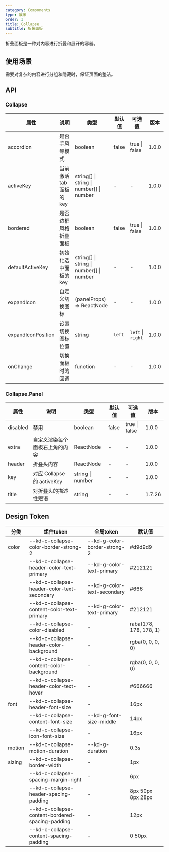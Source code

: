 ```yaml
---
category: Components
type: 展示
order: 3
title: Collapse
subtitle: 折叠面板
---
```


折叠面板是一种对内容进行折叠和展开的容器。

## 使用场景

需要对复杂的内容进行分组和隐藏时，保证页面的整洁。

## API

### Collapse

| 属性 | 说明 | 类型 | 默认值 | 可选值 | 版本 |
| --- | --- | --- | --- | --- | --- |
| accordion | 是否手风琴模式 | boolean | false | true \| false | 1.0.0 |
| activeKey | 当前激活 tab 面板的 key | string[] \| string \| number[] \| number | - | - | 1.0.0 |
| bordered | 是否边框风格折叠面板 | boolean | false | true \| false | 1.0.0 |
| defaultActiveKey | 初始化选中面板的 key | string[] \| string \| number[] \| number | - | - | 1.0.0 |
| expandIcon | 自定义切换图标 | (panelProps) => ReactNode | - | - | 1.0.0 |
| expandIconPosition | 设置切换图标位置 | string | `left` | `left` \| `right` | 1.0.0 |
| onChange           | 切换面板时的回调 | function | - | - | 1.0.0 |

### Collapse.Panel

| 属性     | 说明                           | 类型      | 默认值 | 可选值        | 版本   |
| -------- | ------------------------------ | --------- | ------ | ------------- | ------ |
| disabled | 禁用                           | boolean   | false  | true \| false | 1.0.0 |
| extra    | 自定义渲染每个面板右上角的内容     | ReactNode | -      | -             | 1.0.0 |
| header   | 折叠头内容                     | ReactNode | -      | -             | 1.0.0 |
| key      | 对应 Collapse 的 activeKey     | string \| number | -      | -             | 1.0.0 |
| title    | 对折叠头的描述性短语              | string           | -      | -             | 1.7.26 |

## Design Token

| 分类 | 组件token | 全局token | 默认值 |
| --- | --- | --- | --- |
| color | --kd-c-collapse-color-border-strong-2 | --kd-g-color-border-strong-2 | #d9d9d9 |
|  | --kd-c-collapse-header-color-text-primary | --kd-g-color-text-primary | #212121 |
|  | --kd-c-collapse-header-color-text-secondary | --kd-g-color-text-secondary | #666 |
|  | --kd-c-collapse-content-color-text-primary | --kd-g-color-text-primary | #212121 |
|  | --kd-c-collapse-color-disabled | - | raba(178, 178, 178, 1) |
|  | --kd-c-collapse-header-color-background | - | rgba(0, 0, 0, 0) |
|  | --kd-c-collapse-content-color-background | - | rgba(0, 0, 0, 0) |
|  | --kd-c-collapse-header-color-text-hover | - | #666666 |
| font | --kd-c-collapse-header-font-size | - | 16px |
|  | --kd-c-collapse-content-font-size | --kd-g-font-size-middle | 14px |
|  | --kd-c-collapse-icon-font-size | - | 16px |
| motion | --kd-c-collapse-motion-duration | --kd-g-duration | 0.3s |
| sizing | --kd-c-collapse-border-width | - | 1px |
|  | --kd-c-collapse-spacing-margin-right | - | 6px |
|  | --kd-c-collapse-header-spacing-padding | - | 8px 50px 8px 28px |
|  | --kd-c-collapse-content-bordered-spacing-padding | - | 12px |
|  | --kd-c-collapse-content-spacing-padding | - | 0 50px |

